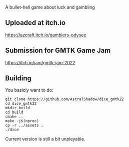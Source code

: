 A bullet-hell game about luck and gambling

## Uploaded at itch.io
https://azcraft.itch.io/gamblers-odysee

## Submission for GMTK Game Jam
https://itch.io/jam/gmtk-jam-2022

## Building
You basicly want to do:

    git clone https://github.com/AstralShadow/dice_gmtk22
    cd dice_gmtk22
    mkdir build
    cd build
    cmake ..
    make -j$(nproc)
    cp -r ../assets .
    ./dice

Current version is still a bit unpleyable.
